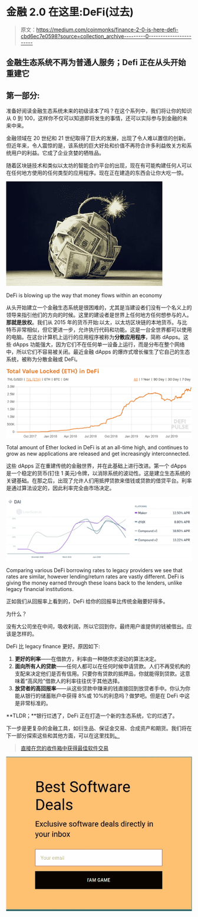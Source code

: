 # 金融 2.0 在这里:DeFi(过去)

> 原文：<https://medium.com/coinmonks/finance-2-0-is-here-defi-cbd6ec7e0598?source=collection_archive---------0----------------------->

## 金融生态系统不再为普通人服务；Defi 正在从头开始重建它

## 第一部分:

准备好阅读金融生态系统未来的初级读本了吗？在这个系列中，我们将让你的知识从 0 到 100，这样你不仅可以知道即将发生的事情，还可以实际参与到金融的未来中来。

金融领域在 20 世纪和 21 世纪取得了巨大的发展，出现了令人难以置信的创新。但近年来，令人震惊的是，该系统的巨大好处和价值不再符合许多利益攸关方和系统用户的利益。它成了企业贪婪的牺牲品。

随着区块链技术和类似以太坊的智能合约平台的出现，现在有可能构建任何人可以在任何地方使用的任何类型的应用程序。现在正在建造的东西会让你大吃一惊。

![](img/63690c437924bc44b1147cc383fd87f3.png)

DeFi is blowing up the way that money flows within an economy

从头开始建立一个金融生态系统是很困难的，尤其是当建设者们没有一个名义上的领导来指引他们的方向的时候。这里的建设者是世界上任何地方任何想参与的人。**那就是放权**。我们从 2015 年的货币开始:以太，以太坊区块链的本地货币。与比特币非常相似，但它更进一步，允许执行代码和功能。这是一台全世界都可以使用的电脑。在这台计算机上运行的应用程序被称为**分散应用程序**，简称 dApps。这些 dApps 功能强大，因为它们不在任何单一设备上运行，而是分布在整个网络中，所以它们不容易被关闭。最近金融 dApps 的爆炸式增长催生了它自己的生态系统，被称为分散金融或 DeFi。

![](img/a02c05c1ffa3984ab437f85de7746239.png)

Total amount of Ether locked in DeFi is at an all-time high, and continues to grow as new applications are released and get increasingly interconnected.

这些 dApps 正在重建传统的金融世界，并在此基础上进行改进。第一个 dApps 是一个稳定的货币(钉住 1 美元)令牌，以消除系统的波动性。这是建立生态系统的关键基础。在那之后，出现了允许人们用抵押贷款来借钱或贷款的借贷平台。利率是通过算法设定的，因此利率完全由市场决定。

![](img/11e46ee7808224b53f43aca1959747f9.png)

Comparing various DeFi borrowing rates to legacy providers we see that rates are similar, however lending/return rates are vastly different. DeFi is giving the money earned through these loans back to the lenders, unlike legacy financial institutions.

正如我们从回报率上看到的，DeFi 给你的回报率比传统金融要好得多。

为什么？

没有大公司坐在中间，吸收利润，所以它回到你，最终用户谁提供的钱被借出。应该是怎样的。

DeFi 比 legacy finance 更好。原因如下:

1.  **更好的利率**——在借款方，利率由一种随供求波动的算法决定。
2.  **面向所有人的贷款**——任何人都可以在任何时候申请贷款。人们不再受机构的支配来决定他们是否有信用。只要你有贷款的抵押品，你就能得到贷款。这意味着“高风险”借款人的利率往往优于其他选择。
3.  **放贷者的高回报率**——从这些贷款中赚来的钱直接回到放贷者手中。你认为你能从银行的储蓄账户中获得 8%或 10%的利息吗？做梦吧。但是在 DeFi 中这是非常标准的。

**TLDR；**银行烂透了，DeFi 正在打造一个新的生态系统，它的烂透了。

下一步是更复杂的金融工具，如衍生品、保证金交易、合成资产和期货。我们将在下一部分探索这些和其他方面，可以在这里找到[。](/@cobler.d/finance-2-0-is-here-defi-part-2-bb1b503e5ed3)

> [直接在您的收件箱中获得最佳软件交易](https://coincodecap.com/?utm_source=coinmonks)

[![](img/7c0b3dfdcbfea594cc0ae7d4f9bf6fcb.png)](https://coincodecap.com/?utm_source=coinmonks)